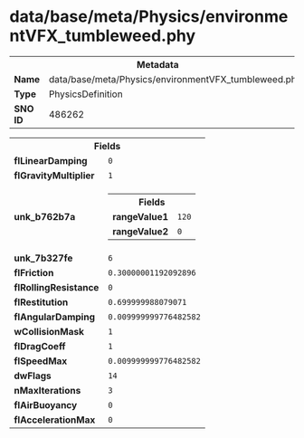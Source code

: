 <h1>data/base/meta/Physics/environmentVFX_tumbleweed.phy</h1><table><tr><th colspan="100%">Metadata</th></tr><tr><td><b>Name</b></td><td>data/base/meta/Physics/environmentVFX_tumbleweed.phy</td></tr><tr><td><b>Type</b></td><td>PhysicsDefinition</td></tr><tr><td><b>SNO ID</b></td><td>486262</td></tr></table>

<table><tr><th colspan="100%">Fields</th></tr><tr><td><b>flLinearDamping</b></td><td><code>0</code></td></tr><tr><td><b>flGravityMultiplier</b></td><td><code>1</code></td></tr><tr><td><b>unk_b762b7a</b></td><td><table><tr><th colspan="100%">Fields</th></tr><tr><td><b>rangeValue1</b></td><td><code>120</code></td></tr><tr><td><b>rangeValue2</b></td><td><code>0</code></td></tr></table>

</td></tr><tr><td><b>unk_7b327fe</b></td><td><code>6</code></td></tr><tr><td><b>flFriction</b></td><td><code>0.30000001192092896</code></td></tr><tr><td><b>flRollingResistance</b></td><td><code>0</code></td></tr><tr><td><b>flRestitution</b></td><td><code>0.699999988079071</code></td></tr><tr><td><b>flAngularDamping</b></td><td><code>0.009999999776482582</code></td></tr><tr><td><b>wCollisionMask</b></td><td><code>1</code></td></tr><tr><td><b>flDragCoeff</b></td><td><code>1</code></td></tr><tr><td><b>flSpeedMax</b></td><td><code>0.009999999776482582</code></td></tr><tr><td><b>dwFlags</b></td><td><code>14</code></td></tr><tr><td><b>nMaxIterations</b></td><td><code>3</code></td></tr><tr><td><b>flAirBuoyancy</b></td><td><code>0</code></td></tr><tr><td><b>flAccelerationMax</b></td><td><code>0</code></td></tr></table>

